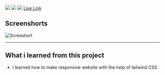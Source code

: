 ![](https://img.shields.io/badge/Paytm-Clone-orange)
![](https://img.shields.io/badge/Tailwind-CSS-yellowgreen)
![](https://img.shields.io/badge/Responsive-yes-lightgrey)
[Live Link](https://product-design-landing-page-1.netlify.app/)
## Screenshorts
![Screeshort](Screenshots/full-screen.png)
   * * *
   

  ## What i learned from this project

  - I learned how to make responsive website with the help of tailwind CSS 
  